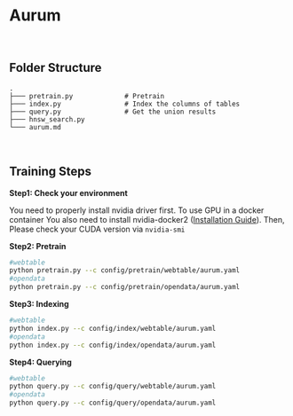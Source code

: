 <div>
    <h1>Aurum</h1>
</div>


<br>

<h2>Folder Structure</h2>

```
.
├─── pretrain.py             # Pretrain
├─── index.py                # Index the columns of tables
├─── query.py                # Get the union results                         
├─── hnsw_search.py     
└─── aurum.md
```

<br>

<h2>Training Steps</h2>

**Step1: Check your environment**

You need to properly install nvidia driver first. To use GPU in a docker container You also need to install nvidia-docker2 ([Installation Guide](https://docs.nvidia.com/datacenter/cloud-native/container-toolkit/install-guide.html#docker)). Then, Please check your CUDA version via `nvidia-smi`

**Step2: Pretrain**

```sh
#webtable
python pretrain.py --c config/pretrain/webtable/aurum.yaml
#opendata
python pretrain.py --c config/pretrain/opendata/aurum.yaml
```

**Step3: Indexing**

```sh
#webtable
python index.py --c config/index/webtable/aurum.yaml
#opendata
python index.py --c config/index/opendata/aurum.yaml
```

**Step4: Querying**

```sh
#webtable
python query.py --c config/query/webtable/aurum.yaml
#opendata
python query.py --c config/query/opendata/aurum.yaml
```